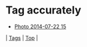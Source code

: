 <!--
title: Tag accurately
date: 2020-06-28T15:26:59.749Z
tags:
-->
# Tag accurately

 * [Photo 2014-07-22 15](92538902909.md)

| [Tags](tags.md) | [Top](index.md) |
